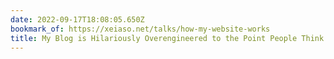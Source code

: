 ```yaml
---
date: 2022-09-17T18:08:05.650Z
bookmark_of: https://xeiaso.net/talks/how-my-website-works
title: My Blog is Hilariously Overengineered to the Point People Think it's a Static Site 
---
```

